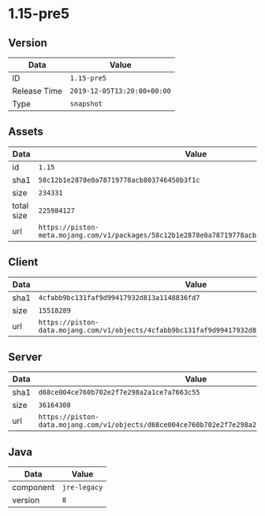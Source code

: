 # 1.15-pre5

## Version

|**Data**        | **Value**                 |
|----------------|-------------------------|
| ID   | ```1.15-pre5```   |
| Release Time   | ```2019-12-05T13:20:00+00:00```   |
| Type   | ```snapshot```   |

## Assets

|**Data**        | **Value**                 |
|----------------|-------------------------|
| id   | ```1.15```   |
| sha1   | ```58c12b1e2878e0a78719778acb803746450b3f1c```   |
| size   | ```234331```   |
| total size  | ```225984127```  |
| url       | ```https://piston-meta.mojang.com/v1/packages/58c12b1e2878e0a78719778acb803746450b3f1c/1.15.json``` |

## Client

|**Data**        | **Value**                 |
|----------------|-------------------------|
| sha1   | ```4cfabb9bc131faf9d99417932d813a1148836fd7```   |
| size   | ```15518289```   |
| url       | ```https://piston-data.mojang.com/v1/objects/4cfabb9bc131faf9d99417932d813a1148836fd7/client.jar``` |

## Server

|**Data**        | **Value**                 |
|----------------|-------------------------|
| sha1   | ```d68ce004ce760b702e2f7e298a2a1ce7a7663c55```   |
| size   | ```36164308```   |
| url       | ```https://piston-data.mojang.com/v1/objects/d68ce004ce760b702e2f7e298a2a1ce7a7663c55/server.jar``` |

## Java

|**Data**        | **Value**                 |
|----------------|-------------------------|
| component   | ```jre-legacy```   |
| version   | ```8```   |